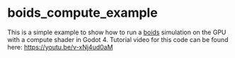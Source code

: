 # boids_compute_example
This is a simple example to show how to run a [boids](https://en.wikipedia.org/wiki/Boids) simulation on the GPU with a compute shader in Godot 4. Tutorial video for this code can be found here: https://youtu.be/v-xNj4ud0aM
